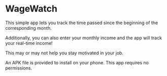 # WageWatch

This simple app lets you track the time passed since the beginning of the corresponding month. 

Additionally, you can also enter your monthly income and the app will track your real-time income!

This may or may not help you stay motivated in your job.

An APK file is provided to install on your phone. This app requires no permissions.
